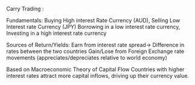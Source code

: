 Carry Trading :

  Fundamentals:
    Buying High interest Rate Currency (AUD), Selling Low Interest rate Currency (JPY)
    Borrowing in a low interest rate currency, Investing in a high interest rate currency
    
  Sources of Return/Yields:
    Earn from interest rate spread→ Difference in rates between the two countries
    Gain/Lose from Foreign Exchange rate movements (appreciates/depreciates relative to world economy)

  Based on Macroeconomic Theory of Capital Flow
    Countries with higher interest rates attract more capital inflows, driving up their currency value.
